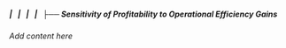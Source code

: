 ##### |   |   |   |   ├── Sensitivity of Profitability to Operational Efficiency Gains

*Add content here*